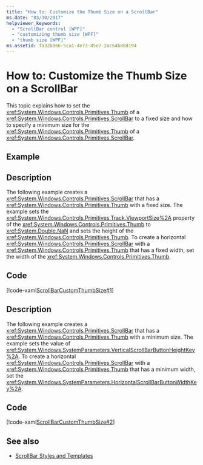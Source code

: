 ```yaml
---
title: "How to: Customize the Thumb Size on a ScrollBar"
ms.date: "03/30/2017"
helpviewer_keywords: 
  - "ScrollBar control [WPF]"
  - "customizing thumb size [WPF]"
  - "thumb size [WPF]"
ms.assetid: fa32b866-5ca1-4e73-85e7-2ac64b80d194
---
```

# How to: Customize the Thumb Size on a ScrollBar
This topic explains how to set the <xref:System.Windows.Controls.Primitives.Thumb> of a <xref:System.Windows.Controls.Primitives.ScrollBar> to a fixed size and how to specify a minimum size for the <xref:System.Windows.Controls.Primitives.Thumb> of a <xref:System.Windows.Controls.Primitives.ScrollBar>.  
  
## Example  
  
## Description  
 The following example creates a <xref:System.Windows.Controls.Primitives.ScrollBar> that has a <xref:System.Windows.Controls.Primitives.Thumb> with a fixed size. The example sets the <xref:System.Windows.Controls.Primitives.Track.ViewportSize%2A> property of the <xref:System.Windows.Controls.Primitives.Thumb> to <xref:System.Double.NaN> and sets the height of the <xref:System.Windows.Controls.Primitives.Thumb>.  To create a horizontal <xref:System.Windows.Controls.Primitives.ScrollBar> with a <xref:System.Windows.Controls.Primitives.Thumb> that has a fixed width, set the width of the <xref:System.Windows.Controls.Primitives.Thumb>.  
  
## Code  
 [!code-xaml[ScrollBarCustomThumbSize#1](../../../../samples/snippets/csharp/VS_Snippets_Wpf/ScrollBarCustomThumbSize/CS/Window1.xaml#1)]  
  
## Description  
 The following example creates a <xref:System.Windows.Controls.Primitives.ScrollBar> that has a <xref:System.Windows.Controls.Primitives.Thumb> with a minimum size. The example sets the value of <xref:System.Windows.SystemParameters.VerticalScrollBarButtonHeightKey%2A>. To create a horizontal <xref:System.Windows.Controls.Primitives.ScrollBar> with a <xref:System.Windows.Controls.Primitives.Thumb> that has a minimum width, set the <xref:System.Windows.SystemParameters.HorizontalScrollBarButtonWidthKey%2A>.  
  
## Code  
 [!code-xaml[ScrollBarCustomThumbSize#2](../../../../samples/snippets/csharp/VS_Snippets_Wpf/ScrollBarCustomThumbSize/CS/Window1.xaml#2)]  
  
## See also
- [ScrollBar Styles and Templates](../../../../docs/framework/wpf/controls/scrollbar-styles-and-templates.md)
